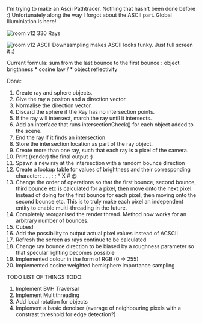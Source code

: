 I'm trying to make an Ascii Pathtracer. Nothing that hasn't been done before :)
Unfortunately along the way I forgot about the ASCII part.
Global Illuminiation is here!

![room v12 330 Rays](https://github.com/Fullyverified/ASCII_PathTracer/assets/138776324/03ef3728-516a-456f-b467-85f879029c48)

![room v12 ASCII](https://github.com/Fullyverified/ASCII_PathTracer/assets/138776324/568bba31-920e-4c78-964b-1adfdcdeecdf)
Downsampling makes ASCII looks funky. Just full screen it :)

Current formula: sum from the last bounce to the first bounce :
object brigthness * cosine law / * object reflectivity

Done:
1. Create ray and sphere objects.
2. Give the ray a positon and a direction vector.
3. Normalise the direction vector.
4. Discard the sphere if the Ray has no intersection points.
5. If the ray will intersect, march the ray until it intersects.
6. Add an interface that runs intersectionCheck() for each object added to the scene.
7. End the ray if it finds an intersection
8. Store the intersection location as part of the ray object.
9. Create more than one ray, such that each ray is a pixel of the camera.
10. Print (render) the final output :)
11. Spawn a new ray at the intersection with a random bounce direction
12. Create a lookup table for values of brightness and their corresponding character: . . , : ; * X # @
13. Change the order of operations so that the first bounce, second bounce, third bounce etc is calculated for a pixel, then move onto the next pixel.
    Instead of doing for the first bounce for each pixel, then moving onto the second bounce etc.
    This is to truly make each pixel an independent entity to enable multi-threading in the future.
14. Completely reorganised the render thread. Method now works for an arbitrary number of bounces.
15. Cubes!
16. Add the possibility to output actual pixel values instead of ACSCII
17. Refresh the screen as rays continue to be calculated
18. Change ray bounce direction to be biased by a roughness parameter so that specular lighting becomes possible
19. Implemented colour in the form of RGB (0 -> 255)
20. Implemented cosine weighted hemisphere importance sampling

TODO LIST OF THINGS TODO:
1. Implement BVH Traversal
2. Implement Multithreading
3. Add local rotation for objects
4. Implement a basic denoiser (average of neighbouring pixels with a constrast threshold for edge detection?)

